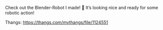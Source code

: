 Check out the Blender-Robot I made! 🤖 It’s looking nice and ready for some robotic action!

Thangs: https://thangs.com/mythangs/file/1124551

